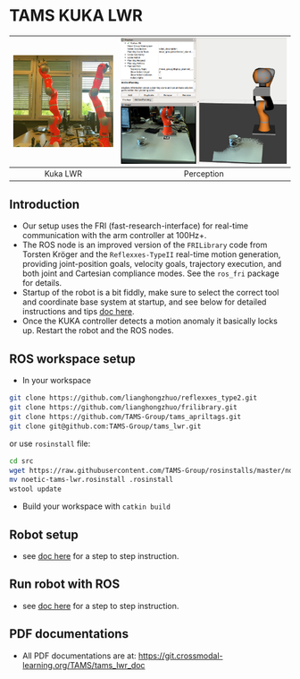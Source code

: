 # TAMS KUKA LWR

|![kuka](doc/kuka_fig.jpg) | ![kuka](doc/kuka_perception.png) |
|:-------------------------:|:--------------------------------:|
| Kuka LWR                  | Perception                       |

## Introduction
- Our setup uses the FRI (fast-research-interface) for real-time communication with the arm controller at 100Hz+.
- The ROS node is an improved version of the `FRILibrary` code from Torsten Kröger and the `Reflexxes-TypeII` real-time motion generation, providing joint-position goals, velocity goals, trajectory execution, and both joint and Cartesian compliance modes. See the `ros_fri` package for details.
- Startup of the robot is a bit fiddly, make sure to select the correct tool and coordinate base system at startup, and see below for detailed instructions and tips [doc here](doc/kuka_quick_start_guide/quick_start_kuka.md).
- Once the KUKA controller detects a motion anomaly it basically locks up. Restart the robot and the ROS nodes.

## ROS workspace setup
- In your workspace
```bash
git clone https://github.com/lianghongzhuo/reflexxes_type2.git
git clone https://github.com/lianghongzhuo/frilibrary.git
git clone https://github.com/TAMS-Group/tams_apriltags.git
git clone git@github.com:TAMS-Group/tams_lwr.git
```

or use `rosinstall` file:
```bash
cd src
wget https://raw.githubusercontent.com/TAMS-Group/rosinstalls/master/noetic-tams-lwr.rosinstall
mv noetic-tams-lwr.rosinstall .rosinstall
wstool update
```
- Build your workspace with
`catkin build`

## Robot setup
- see [doc here](doc/kuka_quick_start_guide/quick_start_kuka.md) for a step to step instruction.

## Run robot with ROS
- see [doc here](doc/run_lwr_with_ros.md) for a step to step instruction.

## PDF documentations
- All PDF documentations are at: https://git.crossmodal-learning.org/TAMS/tams_lwr_doc
